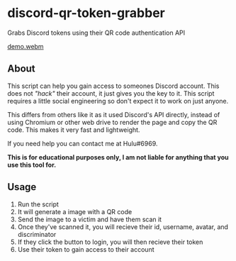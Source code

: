# discord-qr-token-grabber
Grabs Discord tokens using their QR code authentication API

[demo.webm](https://user-images.githubusercontent.com/48391646/179401171-8e4c3a6e-3b8e-4feb-b677-dec29d3d903d.webm)

## About
This script can help you gain access to someones Discord account. This does not *"hack"* their account, it just gives you the key to it. This script requires a little social engineering so don't expect it to work on just anyone.

This differs from others like it as it used Discord's API directly, instead of using Chromium or other web drive to render the page and copy the QR code. This makes it very fast and lightweight.

If you need help you can contact me at Hulu#6969.

**This is for educational purposes only, I am not liable for anything that you use this tool for.**

## Usage
1. Run the script
1. It will generate a image with a QR code
1. Send the image to a victim and have them scan it
1. Once they've scanned it, you will recieve their id, username, avatar, and discriminator
1. If they click the button to login, you will then recieve their token
1. Use their token to gain access to their account
